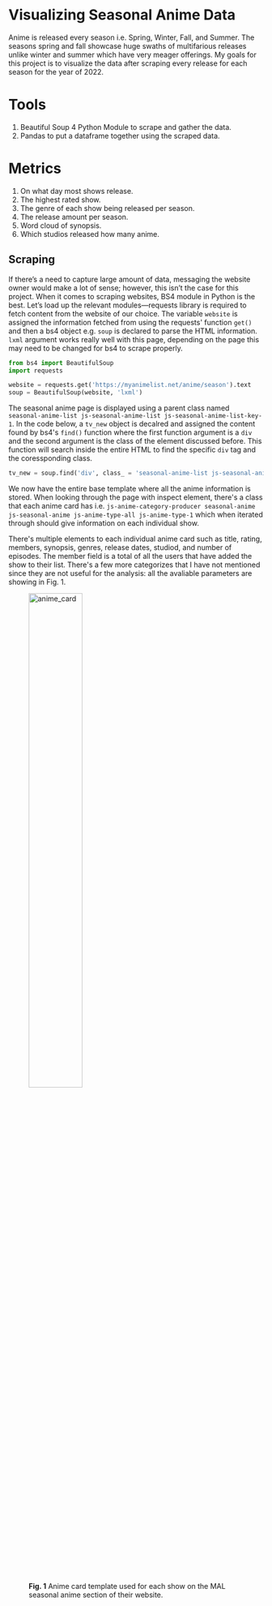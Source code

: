 # Visualizing Seasonal Anime Data

Anime is released every season i.e. Spring, Winter, Fall, and Summer. The seasons spring and fall showcase huge swaths of multifarious releases unlike winter and summer which have very meager offerings. 
My goals for this project is to visualize the data after scraping every release for each season for the year of 2022. 

# Tools
1. Beautiful Soup 4 Python Module to scrape and gather the data.
2. Pandas to put a dataframe together using the scraped data.

# Metrics
1. On what day most shows release.
2. The highest rated show.
3. The genre of each show being released per season.
4. The release amount per season.
5. Word cloud of synopsis. 
6. Which studios released how many anime.

## Scraping
If there’s a need to capture large amount of data, messaging the website owner would make a lot of sense; however, this isn’t the case for this project. 
When it comes to scraping websites, BS4 module in Python is the best. Let’s load up the relevant modules—requests library is required to fetch content 
from the website of our choice. The variable `website` is assigned the information fetched from using the requests' function 
`get()` and then a bs4 object e.g. `soup` is declared to parse the HTML information. `lxml` argument works really well with this page, depending
on the page this may need to be changed for bs4 to scrape properly.

```python
from bs4 import BeautifulSoup
import requests

website = requests.get('https://myanimelist.net/anime/season').text
soup = BeautifulSoup(website, 'lxml')
```

The seasonal anime page is displayed using a parent class named `seasonal-anime-list js-seasonal-anime-list js-seasonal-anime-list-key-1`. In the code below,
a `tv_new` object is decalred and assigned the content found by bs4's `find()` function where the first function argument is a `div` and the second argument
is the class of the element discussed before. This function will search inside the entire HTML to find the specific `div` tag and the coressponding class.

``` python
tv_new = soup.find('div', class_ = 'seasonal-anime-list js-seasonal-anime-list js-seasonal-anime-list-key-1')
```

We now have the entire base template where all the anime information is stored. When looking through the page with inspect element, there's a class
that each anime card has i.e. `js-anime-category-producer seasonal-anime js-seasonal-anime js-anime-type-all js-anime-type-1` which when iterated
through should give information on each individual show. 

There's multiple elements to each individual anime card such as title, rating, members, synopsis, genres, release dates, studiod, and number of episodes.
The member field is a total of all the users that have added the show to their list. There's a few more categorizes that I have not mentioned since
they are not useful for the analysis: all the avaliable parameters are showing in Fig. 1.

<figure>
  <img src="https://github-production-user-asset-6210df.s3.amazonaws.com/84815985/242366608-40a9afdb-c4ac-436b-981c-9504f7203133.png" alt="anime_card" style="width:50%">
  <figcaption><strong>Fig. 1</strong> Anime card template used for each show on the MAL seasonal anime section of their website.</figcaption>
</figure>
